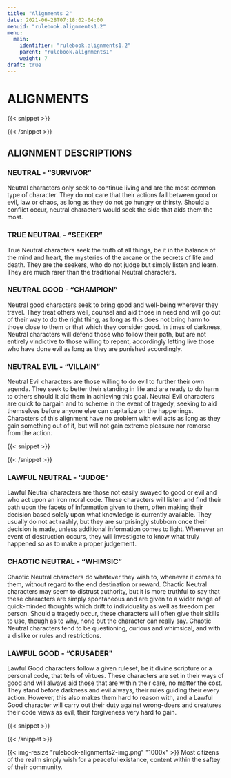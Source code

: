 ```yaml
---
title: "Alignments 2"
date: 2021-06-28T07:18:02-04:00
menuid: "rulebook.alignments1.2"
menu:
  main:
    identifier: "rulebook.alignments1.2"
    parent: "rulebook.alignments1"
    weight: 7
draft: true
---
```


# ALIGNMENTS

{{< snippet >}}<div class="bookpage-columns"><div class="bookpage-column">{{< /snippet >}}

## ALIGNMENT DESCRIPTIONS

### NEUTRAL - “SURVIVOR”
Neutral characters only seek to continue living and are the most common type of
character. They do not care that their actions fall between good or evil,
law or chaos, as long as they do not go hungry or thirsty. Should a conflict
occur, neutral characters would seek the side that aids them the most.

### TRUE NEUTRAL - “SEEKER”
True Neutral characters seek the truth of all things, be it in the balance of
the mind and heart, the mysteries of the arcane or the secrets of life and death.
They are the seekers, who do not judge but simply listen and learn. They are
much rarer than the traditional Neutral characters.

### NEUTRAL GOOD - “CHAMPION”
Neutral good characters seek to bring good and well-being wherever they travel.
They treat others well, counsel and aid those in need and will go out of their
way to do the right thing, as long as this does not bring harm to those close
to them or that which they consider good. In times of darkness, Neutral characters
will defend those who follow their path, but are not entirely vindictive to
those willing to repent, accordingly letting live those who have done evil as
long as they are punished accordingly.

### NEUTRAL EVIL - “VILLAIN”
Neutral Evil characters are those willing to do evil to further their own agenda.
They seek to better their standing in life and are ready to do harm to others
should it aid them in achieving this goal. Neutral Evil characters are quick to
bargain and to scheme in the event of tragedy, seeking to aid themselves before
anyone else can capitalize on the happenings. Characters of this alignment have
no problem with evil acts as long as they gain something out of it, but will not
gain extreme pleasure nor remorse from the action.

{{< snippet >}}</div><div class="bookpage-column">{{< /snippet >}}

### LAWFUL NEUTRAL - “JUDGE"
Lawful Neutral characters are those not easily swayed to good or evil and who
act upon an iron moral code. These characters will listen and find their path
upon the facets of information given to them, often making their decision based
solely upon what knowledge is currently available. They usually do not act rashly,
but they are surprisingly stubborn once their decision is made, unless additional
information comes to light. Whenever an event of destruction occurs, they will
investigate to know what truly happened so as to make a proper judgement.

### CHAOTIC NEUTRAL - “WHIMSIC”
Chaotic Neutral characters do whatever they wish to, whenever it comes to them,
without regard to the end destination or reward. Chaotic Neutral characters may
seem to distrust authority, but it is more truthful to say that these characters
are simply spontaneous and are given to a wider range of quick-minded thoughts
which drift to individuality as well as freedom per person. Should a tragedy occur,
these characters will often give their skills to use, though as to why, none but
the character can really say. Chaotic Neutral characters tend to be questioning,
curious and whimsical, and with a dislike or rules and restrictions.

### LAWFUL GOOD - “CRUSADER"
Lawful Good characters follow a given ruleset, be it divine scripture or a
personal code, that tells of virtues. These characters are set in their ways of
good and will always aid those that are within their care, no matter the cost.
They stand before darkness and evil always, their rules guiding their every action.
However, this also makes them hard to reason with, and a Lawful Good character
will carry out their duty against wrong-doers and creatures their code views as
evil, their forgiveness very hard to gain.

{{< snippet >}}</div></div>{{< /snippet >}}

{{< img-resize "rulebook-alignments2-img.png" "1000x" >}}
Most citizens of the realm simply wish for a peaceful existance,
content within the saftey of their community.

